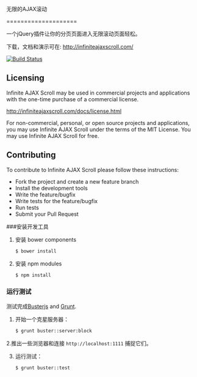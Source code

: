 无限的AJAX滚动

====================

一个jQuery插件让你的分页页面进入无限滚动页面轻松。

下载，文档和演示可在: http://infiniteajaxscroll.com/

[![Build Status](https://travis-ci.org/webcreate/infinite-ajax-scroll.png?branch=master)](https://travis-ci.org/webcreate/infinite-ajax-scroll)

## Licensing

Infinite AJAX Scroll may be used in commercial projects and applications with the one-time purchase of a commercial license.

http://infiniteajaxscroll.com/docs/license.html

For non-commercial, personal, or open source projects and applications, you may use Infinite AJAX Scroll under the terms of the MIT License. You may use Infinite AJAX Scroll for free.

## Contributing

To contribute to Infinite AJAX Scroll please follow these instructions:

* Fork the project and create a new feature branch
* Install the development tools
* Write the feature/bugfix
* Write tests for the feature/bugfix
* Run tests
* Submit your Pull Request

###安装开发工具

1. 安装 bower components

    ``` sh
    $ bower install
    ```

2. 安装 npm modules

    ``` sh
    $ npm install
    ```

### 运行测试

测试完成[Busterjs](https://github.com/busterjs/buster) and [Grunt](https://github.com/gruntjs/grunt).

1. 开始一个克星服务器：

    ``` sh
    $ grunt buster::server:block
    ```

2.推出一些浏览器和连接 `http://localhost:1111` 捕捉它们。

3. 运行测试：

    ``` sh
    $ grunt buster::test
    ```
